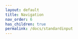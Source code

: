 ```yaml
---
layout: default
title: Navigation
nav_order: 6
has_children: true
permalink: /docs/standardinput
---
```


